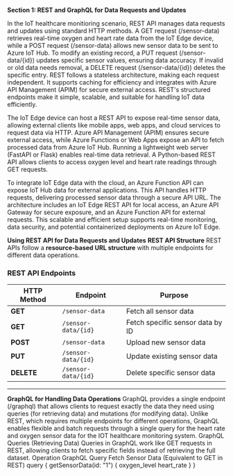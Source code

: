 
**Section 1: REST and GraphQL for Data Requests and Updates**

In the IoT healthcare monitioring  scenario, REST API manages data requests and updates using standard HTTP methods. A GET request (/sensor-data) retrieves real-time oxygen and heart rate data from the IoT Edge device, while a POST request (/sensor-data) allows new sensor data to be sent to Azure IoT Hub. To modify an existing record, a PUT request (/sensor-data/{id}) updates specific sensor values, ensuring data accuracy. If invalid or old data needs removal, a DELETE request (/sensor-data/{id}) deletes the specific entry. REST follows a stateless architecture, making each request independent. It supports caching for efficiency and integrates with Azure API Management (APIM) for secure external access. REST's structured endpoints make it simple, scalable, and suitable for handling IoT data efficiently.

The IoT Edge device can host a REST API to expose real-time sensor data, allowing external clients like mobile apps, web apps, and cloud services to request data via HTTP. Azure API Management (APIM) ensures secure external access, while Azure Functions or Web Apps expose an API to fetch processed data from Azure IoT Hub. Running a lightweight web server (FastAPI or Flask) enables real-time data retrieval. A Python-based REST API allows clients to access oxygen level and heart rate readings through GET requests.

To integrate IoT Edge data with the cloud, an Azure Function API can expose IoT Hub data for external applications. This API handles HTTP requests, delivering processed sensor data through a secure API URL. The architecture includes an IoT Edge REST API for local access, an Azure API Gateway for secure exposure, and an Azure Function API for external requests. This scalable and efficient setup supports real-time monitoring, data security, and potential containerized deployments on Azure IoT Edge.

**Using REST API for Data Requests and Updates**
**REST API Structure**
REST APIs follow a **resource-based URL structure** with multiple endpoints for different data operations.
 
### **REST API Endpoints**
| HTTP Method | Endpoint | Purpose |
|------------|----------|---------|
| **GET** | `/sensor-data` | Fetch all sensor data |
| **GET** | `/sensor-data/{id}` | Fetch specific sensor data by ID |
| **POST** | `/sensor-data` | Upload new sensor data |
| **PUT** | `/sensor-data/{id}` | Update existing sensor data |
| **DELETE** | `/sensor-data/{id}` | Delete specific sensor data |
 
---


**GraphQL for Handling Data Operations**
GraphQL provides a single endpoint (/graphql) that allows clients to request exactly the data they need using queries (for retrieving data) and mutations (for modifying data). Unlike REST, which requires multiple endpoints for different operations, GraphQL enables flexible and batch requests through a single query for the heart rate and oxygen sensor data for the IOT healthcare monitoring system.
GraphQL Queries (Retrieving Data)
Queries in GraphQL work like GET requests in REST, allowing clients to fetch specific fields instead of retrieving the full dataset.
Operation	GraphQL Query
Fetch Sensor Data (Equivalent to GET in REST)	query { getSensorData(id: "1") { oxygen_level heart_rate } }
